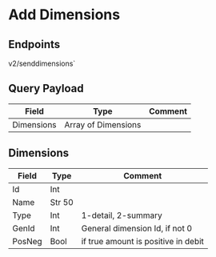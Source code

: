 # Add Dimensions

## Endpoints

<!--@include: @/dist/md/api_url.md-->v2/senddimensions`

## Query Payload

|Field|Type|Comment|
|-----|----|-------|
|Dimensions|Array of Dimensions||

## Dimensions

|Field|Type|Comment|
|-----|----|-------|
|Id|Int||
|Name|Str 50||
|Type|Int|1-detail, 2-summary|
|GenId|Int|General dimension Id, if not 0|
|PosNeg|Bool|if true amount is positive in debit|

